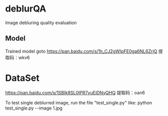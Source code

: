 # deblurQA
Image debluring quality evaluation
## Model
Trained model goto https://pan.baidu.com/s/1h_CJ2gWIpFE0ga6NL6ZrjQ 
提取码：wkv6 

# DataSet
https://pan.baidu.com/s/1SBIk8SL0lPR7yuEiDNyQHQ 
提取码：oan6 

To test single deblurred image, run the file "test_single.py" like:
python test_single.py --image 1.jpg
